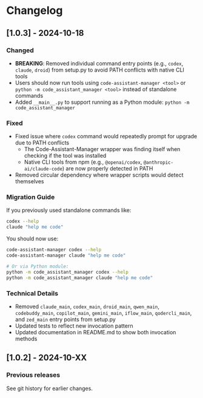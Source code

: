 # Changelog

## [1.0.3] - 2024-10-18

### Changed
- **BREAKING**: Removed individual command entry points (e.g., `codex`, `claude`, `droid`) from setup.py to avoid PATH conflicts with native CLI tools
- Users should now run tools using `code-assistant-manager <tool>` or `python -m code_assistant_manager <tool>` instead of standalone commands
- Added `__main__.py` to support running as a Python module: `python -m code_assistant_manager`

### Fixed
- Fixed issue where `codex` command would repeatedly prompt for upgrade due to PATH conflicts
  - The Code-Assistant-Manager wrapper was finding itself when checking if the tool was installed
  - Native CLI tools from npm (e.g., `@openai/codex`, `@anthropic-ai/claude-code`) are now properly detected in PATH
- Removed circular dependency where wrapper scripts would detect themselves

### Migration Guide
If you previously used standalone commands like:
```bash
codex --help
claude "help me code"
```

You should now use:
```bash
code-assistant-manager codex --help
code-assistant-manager claude "help me code"

# Or via Python module:
python -m code_assistant_manager codex --help
python -m code_assistant_manager claude "help me code"
```

### Technical Details
- Removed `claude_main`, `codex_main`, `droid_main`, `qwen_main`, `codebuddy_main`, `copilot_main`, `gemini_main`, `iflow_main`, `qodercli_main`, and `zed_main` entry points from setup.py
- Updated tests to reflect new invocation pattern
- Updated documentation in README.md to show both invocation methods

## [1.0.2] - 2024-10-XX

### Previous releases
See git history for earlier changes.

